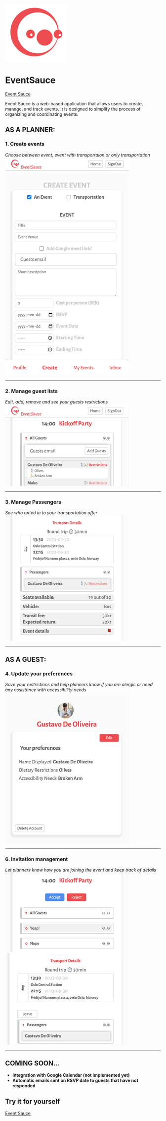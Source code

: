 <img src="app/assets/Logo1.png" alt="Logo" width="200">

# EventSauce
[Event Sauce](https://event-sauce.vercel.app)

Event Sauce is a web-based application that allows users to create, manage, and track events. It is designed to simplify the process of organizing and coordinating events.


## AS A PLANNER:
### 1. **Create events**
<i>Choose between event, event with transportaion or only transportation</i>
<br>
<img src="app/assets/create-form.png" width="400px">
<hr>

### 2. **Manage guest lists**
<i>Edit, add, remove and see your guests restrictions</i>
<br>
<img src="app/assets/guests.png" width="400px">
<hr>

### 3. **Manage Passengers**
<i>See who opted in to your transportation offer</i>
<br>
<img src="app/assets/passengers.png" width="400px">
<hr>

## AS A GUEST:

### 4. **Update your preferences**
<i>Save your restrictions and help planners know if you are alergic or need any assistance with accessibility needs</i>
<br>
<img src="app/assets/user-profile.png" width="400px">
<hr>

### 6. **Invitation management**
<i>Let planners know how you are joining the event and keep track of details</i>
<br>
<img src="app/assets/answer.png " width="400px">
<img src="app/assets/join-ride.png" width="400px">
<hr>

## COMING SOON...

- **Integration with Google Calendar (not implemented yet)**
- **Automatic emails sent on RSVP date to guests that have not responded**

## Try it for yourself

[Event Sauce](https://event-sauce.vercel.app)